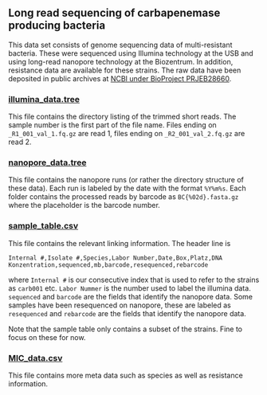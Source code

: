 ## Long read sequencing of carbapenemase producing bacteria

This data set consists of genome sequencing data of multi-resistant bacteria.
These were sequenced using Illumina technology at the USB and using long-read nanopore technology at the Biozentrum.
In addition, resistance data are available for these strains.
The raw data have been deposited in public archives at [NCBI under BioProject PRJEB28660](https://www.ncbi.nlm.nih.gov/bioproject/PRJEB28660).

### [illumina_data.tree](illumina_data.tree)

This file contains the directory listing of the trimmed short reads.
The sample number is the first part of the file name.
Files ending on `_R1_001_val_1.fq.gz` are read 1, files ending on `_R2_001_val_2.fq.gz` are read 2.

### [nanopore_data.tree](nanopore_data.tree)

This file contains the nanopore runs (or rather the directory structure of these data).
Each run is labeled by the date with the format `%Y%m%s`.
Each folder contains the processed reads by barcode as `BC{%02d}.fasta.gz` where the placeholder is the barcode number.

### [sample_table.csv](sample_table.csv)

This file contains the relevant linking information.
The header line is
```
Internal #,Isolate #,Species,Labor Number,Date,Box,Platz,DNA Konzentration,sequenced,mb,barcode,resequenced,rebarcode
```

where `Internal #` is our consecutive index that is used to refer to the strains as `carb001` etc.
`Labor Nummer` is the number used to label the illumina data.
`sequenced` and `barcode` are the fields that identify the nanopore data.
Some samples have been resequenced on nanopore, these are labeled as `resequenced` and `rebarcode` are the fields that identify the nanopore data.

Note that the sample table only contains a subset of the strains.
Fine to focus on these for now.

### [MIC_data.csv](MIC_data.csv)

This file contains more meta data such as species as well as resistance information.


